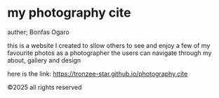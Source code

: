 # my photography cite
auther; Bonfas Ogaro

this is a website I created to sllow others to see and enjoy a few of my favourite photos as a photographer
the users can navigate through my about, gallery and design

here is the link: https://tronzee-star.github.io/photography.cite

©2025 all rights reserved
